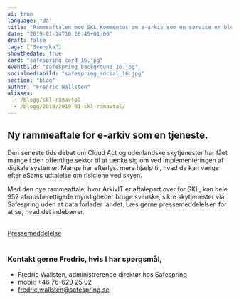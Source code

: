 ```yaml
---
ai: true
language: "da"
title: "Rammeaftalen med SKL Kommentus om e-arkiv som en service er blevet underskrevet."
date: "2019-01-14T10:16:45+01:00"
draft: false
tags: ["Svenska"]
showthedate: true
card: "safespring_card_16.jpg"
eventbild: "safespring_background_16.jpg"
socialmediabild: "safespring_social_16.jpg"
section: "blog"
author: "Fredric Wallsten"
aliases:
  - /blogg/skl-ramavtal
  - /blogg/2019/2019-01-skl-ramavtal/
---
```

## Ny rammeaftale for e-arkiv som en tjeneste.

Den seneste tids debat om Cloud Act og udenlandske skytjenester har fået mange i den offentlige sektor til at tænke sig om ved implementeringen af digitale systemer. Mange har efterlyst mere hjælp til, hvad de kan vælge efter eSams udtalelse om risiciene ved skyen.

Med den nye rammeaftale, hvor ArkivIT er aftalepart over for SKL, kan hele 952 afropsberettigede myndigheder bruge svenske, sikre skytjenester via Safespring uden at data forlader landet. Læs gerne pressemeddelelsen for at se, hvad det indebærer.

<br>
<a href="/publikationer/skl-ramavtal" id="button">Pressemeddelelse</a>
<br><br>

### Kontakt gerne Fredric, hvis I har spørgsmål,

- Fredric Wallsten, administrerende direktør hos Safespring
- mobil: +46 76-629 25 02‬
- fredric.wallsten@safespring.se